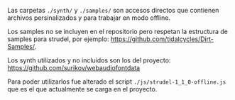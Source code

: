 Las carpetas `./synth/` y `./samples/` son accesos directos que contienen archivos persinalizados y para trabajar en modo offline.

Los samples no se incluyen en el repositorio pero respetan la estructura de samples para strudel, por ejemplo: https://github.com/tidalcycles/Dirt-Samples/.

Los synth utilizados y no incluidos son los del proyecto: https://github.com/surikov/webaudiofontdata

Para poder utilizarlos fue alterado el script `./js/strudel-1_1_0-offline.js` que es el que actualmente se carga en el proyecto.

